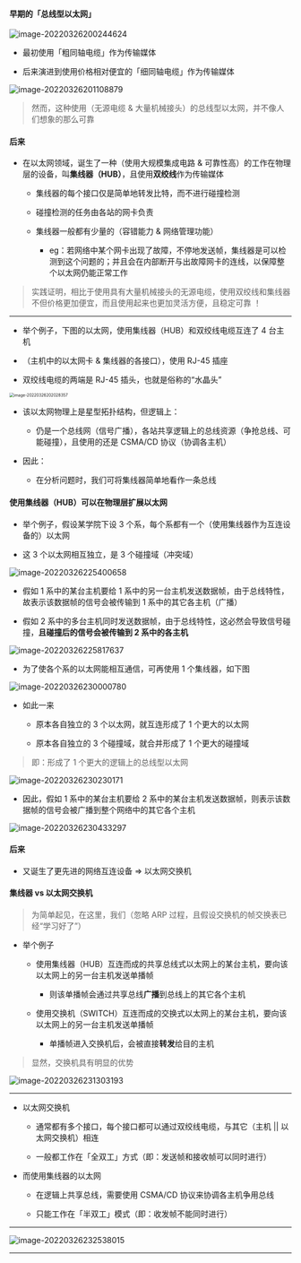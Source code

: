 #### 早期的「总线型以太网」

![image-20220326200244624](https://aliyun-oss-lpj.oss-cn-qingdao.aliyuncs.com/images/by-picgo/image-20220326200244624.png)

- 最初使用「粗同轴电缆」作为传输媒体

- 后来演进到使用价格相对便宜的「细同轴电缆」作为传输媒体

![image-20220326201108879](https://aliyun-oss-lpj.oss-cn-qingdao.aliyuncs.com/images/by-picgo/image-20220326201108879.png)

> 然而，这种使用（无源电缆 & 大量机械接头）的总线型以太网，并不像人们想象的那么可靠

#### 后来

- 在以太网领域，诞生了一种（使用大规模集成电路 & 可靠性高）的工作在物理层的设备，叫**集线器（HUB）**，且使用**双绞线**作为传输媒体

	- 集线器的每个接口仅是简单地转发比特，而不进行碰撞检测

	- 碰撞检测的任务由各站的网卡负责

	- 集线器一般都有少量的（容错能力 & 网络管理功能）

		- eg：若网络中某个网卡出现了故障，不停地发送帧，集线器是可以检测到这个问题的；并且会在内部断开与出故障网卡的连线，以保障整个以太网仍能正常工作

> 实践证明，相比于使用具有大量机械接头的无源电缆，使用双绞线和集线器不但价格更加便宜，而且使用起来也更加灵活方便，且稳定可靠 ！

---

- 举个例子，下图的以太网，使用集线器（HUB）和双绞线电缆互连了 4 台主机

- （主机中的以太网卡 & 集线器的各接口），使用 RJ-45 插座

- 双绞线电缆的两端是 RJ-45 插头，也就是俗称的“水晶头”

<img src="https://aliyun-oss-lpj.oss-cn-qingdao.aliyuncs.com/images/by-picgo/image-20220326202028357.png" alt="image-20220326202028357" style="zoom:50%;" />

- 该以太网物理上是星型拓扑结构，但逻辑上：

	- 仍是一个总线网（信号广播），各站共享逻辑上的总线资源（争抢总线、可能碰撞），且使用的还是 CSMA/CD 协议（协调各主机）

- 因此：

	- 在分析问题时，我们可将集线器简单地看作一条总线

#### 使用集线器（HUB）可以在物理层扩展以太网

- 举个例子，假设某学院下设 3 个系，每个系都有一个（使用集线器作为互连设备的）以太网

- 这 3 个以太网相互独立，是 3 个碰撞域（冲突域）

![image-20220326225400658](https://aliyun-oss-lpj.oss-cn-qingdao.aliyuncs.com/images/by-picgo/image-20220326225400658.png)

- 假如 1 系中的某台主机要给 1 系中的另一台主机发送数据帧，由于总线特性，故表示该数据帧的信号会被传输到 1 系中的其它各主机（广播）

- 假如 2 系中的多台主机同时发送数据帧，由于总线特性，这必然会导致信号碰撞，**且碰撞后的信号会被传输到 2 系中的各主机**

![image-20220326225817637](https://aliyun-oss-lpj.oss-cn-qingdao.aliyuncs.com/images/by-picgo/image-20220326225817637.png)

- 为了使各个系的以太网能相互通信，可再使用 1 个集线器，如下图

![image-20220326230000780](https://aliyun-oss-lpj.oss-cn-qingdao.aliyuncs.com/images/by-picgo/image-20220326230000780.png)

- 如此一来

	- 原本各自独立的 3 个以太网，就互连形成了 1 个更大的以太网

	- 原本各自独立的 3 个碰撞域，就合并形成了 1 个更大的碰撞域

> 即：形成了 1 个更大的逻辑上的总线型以太网

![image-20220326230230171](https://aliyun-oss-lpj.oss-cn-qingdao.aliyuncs.com/images/by-picgo/image-20220326230230171.png)

- 因此，假如 1 系中的某台主机要给 2 系中的某台主机发送数据帧，则表示该数据帧的信号会被广播到整个网络中的其它各个主机

![image-20220326230433297](https://aliyun-oss-lpj.oss-cn-qingdao.aliyuncs.com/images/by-picgo/image-20220326230433297.png)

#### 后来

- 又诞生了更先进的网络互连设备 => 以太网交换机

#### 集线器 vs 以太网交换机

> 为简单起见，在这里，我们（忽略 ARP 过程，且假设交换机的帧交换表已经“学习好了”）

- 举个例子

	- 使用集线器（HUB）互连而成的共享总线式以太网上的某台主机，要向该以太网上的另一台主机发送单播帧

		- 则该单播帧会通过共享总线**广播**到总线上的其它各个主机

	- 使用交换机（SWITCH）互连而成的交换式以太网上的某台主机，要向该以太网上的另一台主机发送单播帧

		- 单播帧进入交换机后，会被直接**转发**给目的主机

> 显然，交换机具有明显的优势

![image-20220326231303193](https://aliyun-oss-lpj.oss-cn-qingdao.aliyuncs.com/images/by-picgo/image-20220326231303193.png)

---

- 以太网交换机

	- 通常都有多个接口，每个接口都可以通过双绞线电缆，与其它（主机 || 以太网交换机）相连

	- 一般都工作在「全双工」方式（即：发送帧和接收帧可以同时进行）

- 而使用集线器的以太网

	- 在逻辑上共享总线，需要使用 CSMA/CD 协议来协调各主机争用总线

	- 只能工作在「半双工」模式（即：收发帧不能同时进行）

---

![image-20220326232538015](https://aliyun-oss-lpj.oss-cn-qingdao.aliyuncs.com/images/by-picgo/image-20220326232538015.png)

---

















